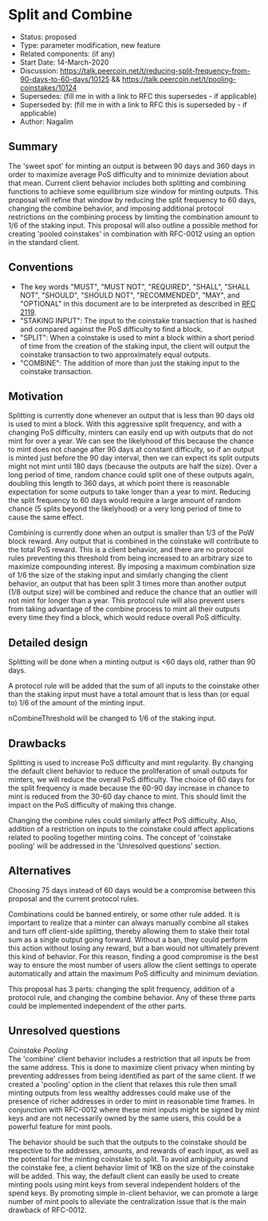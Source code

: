 # Split and Combine

- Status: proposed
- Type: parameter modification, new feature
- Related components: (if any)
- Start Date: 14-March-2020
- Discussion: https://talk.peercoin.net/t/reducing-split-frequency-from-90-days-to-60-days/10125  &&  https://talk.peercoin.net/t/pooling-coinstakes/10124
- Supersedes: (fill me in with a link to RFC this supersedes - if applicable)
- Superseded by: (fill me in with a link to RFC this is superseded by - if applicable)
- Author: Nagalim

## Summary

The 'sweet spot' for minting an output is between 90 days and 360 days in order to maximize average PoS difficulty and to minimize deviation about that mean.
Current client behavior includes both splitting and combining functions to achieve some equilibrium size window for minting outputs.
This proposal will refine that window by reducing the split frequency to 60 days, changing the combine behavior, and imposing additional protocol restrictions on the combining process by limiting the combination amount to 1/6 of the staking input.
This proposal will also outline a possible method for creating 'pooled coinstakes' in combination with RFC-0012 using an option in the standard client.

## Conventions
- The key words "MUST", "MUST NOT", "REQUIRED", "SHALL", "SHALL NOT", "SHOULD", "SHOULD NOT", "RECOMMENDED", "MAY", and "OPTIONAL" in this document are to be interpreted as described in [RFC 2119](http://tools.ietf.org/html/rfc2119).
- "STAKING INPUT": The input to the coinstake transaction that is hashed and compared against the PoS difficulty to find a block.
- "SPLIT": When a coinstake is used to mint a block within a short period of time from the creation of the staking input, the client will output the coinstake transaction to two approximately equal outputs.
- "COMBINE": The addition of more than just the staking input to the coinstake transaction.

## Motivation

Splitting is currently done whenever an output that is less than 90 days old is used to mint a block.
With this aggressive split frequency, and with a changing PoS difficulty, minters can easily end up with outputs that do not mint for over a year.
We can see the likelyhood of this because the chance to mint does not change after 90 days at constant difficulty, so if an output is minted just before the 90 day interval, then we can expect its split outputs might not mint until 180 days (because the outputs are half the size).
Over a long period of time, random chance could split one of these outputs again, doubling this length to 360 days, at which point there is reasonable expectation for some outputs to take longer than a year to mint.
Reducing the split frequency to 60 days would require a large amount of random chance (5 splits beyond the likelyhood) or a very long period of time to cause the same effect.

Combining is currently done when an output is smaller than 1/3 of the PoW block reward.
Any output that is combined in the coinstake will contribute to the total PoS reward.
This is a client behavior, and there are no protocol rules preventing this threshold from being increased to an arbitrary size to maximize compounding interest.
By imposing a maximum combination size of 1/6 the size of the staking input and similarly changing the client behavior, an output that has been split 3 times more than another output (1/8 output size) will be combined and reduce the chance that an outlier will not mint for longer than a year.
This protocol rule will also prevent users from taking advantage of the combine process to mint all their outputs every time they find a block, which would reduce overall PoS difficulty.

## Detailed design

Splitting will be done when a minting output is <60 days old, rather than 90 days.

A protocol rule will be added that the sum of all inputs to the coinstake other than the staking input must have a total amount that is less than (or equal to) 1/6 of the amount of the minting input.

nCombineThreshold will be changed to 1/6 of the staking input.

## Drawbacks

Splitting is used to increase PoS difficulty and mint regularity.
By changing the default client behavior to reduce the proliferation of small outputs for minters, we will reduce the overall PoS difficulty.
The choice of 60 days for the split frequency is made because the 60-90 day increase in chance to mint is reduced from the 30-60 day chance to mint.
This should limit the impact on the PoS difficulty of making this change.

Changing the combine rules could similarly affect PoS difficulty.
Also, addition of a restriction on inputs to the coinstake could affect applications related to pooling together minting coins.
The concept of 'coinstake pooling' will be addressed in the 'Unresolved questions' section.

## Alternatives

Choosing 75 days instead of 60 days would be a compromise between this proposal and the current protocol rules.

Combinations could be banned entirely, or some other rule added.
It is important to realize that a minter can always manually combine all stakes and turn off client-side splitting, thereby allowing them to stake their total sum as a single output going forward.
Without a ban, they could perform this action without losing any reward, but a ban would not ultimately prevent this kind of behavior.
For this reason, finding a good compromise is the best way to ensure the most number of users allow the client settings to operate automatically and attain the maximum PoS difficulty and minimum deviation.

This proposal has 3 parts: changing the split frequency, addition of a protocol rule, and changing the combine behavior.  Any of these three parts could be implemented independent of the other parts.

## Unresolved questions

*Coinstake Pooling*  
The 'combine' client behavior includes a restriction that all inputs be from the same address.
This is done to maximize client privacy when minting by preventing addresses from being identified as part of the same client.
If we created a 'pooling' option in the client that relaxes this rule then small minting outputs from less wealthy addresses could make use of the presence of richer addresses in order to mint in reasonable time frames.
In conjunction with RFC-0012 where these mint inputs might be signed by mint keys and are not necessarily owned by the same users, this could be a powerful feature for mint pools.

The behavior should be such that the outputs to the coinstake should be respective to the addresses, amounts, and rewards of each input, as well as the potential for the minting coinstake to split.
To avoid ambiguity around the coinstake fee, a client behavior limit of 1KB on the size of the coinstake will be added.
This way, the default client can easily be used to create minting pools using mint keys from several independent holders of the spend keys.
By promoting simple in-client behavior, we can promote a large number of mint pools to alleviate the centralization issue that is the main drawback of RFC-0012.

